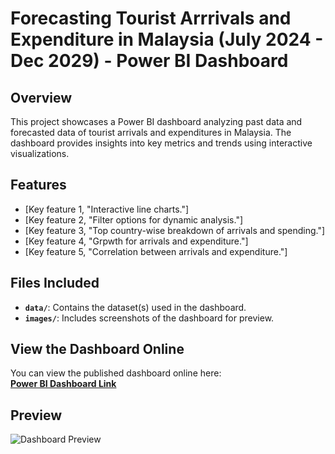 # Forecasting Tourist Arrrivals and Expenditure in Malaysia (July 2024 - Dec 2029) - Power BI Dashboard

## Overview
This project showcases a Power BI dashboard analyzing past data and forecasted data of tourist arrivals and expenditures in Malaysia. The dashboard provides insights into key metrics and trends using interactive visualizations. 

## Features
- [Key feature 1, "Interactive line charts."]
- [Key feature 2, "Filter options for dynamic analysis."]
- [Key feature 3, "Top country-wise breakdown of arrivals and spending."]
- [Key feature 4, "Grpwth for arrivals and expenditure."]
- [Key feature 5, "Correlation between arrivals and expenditure."]

## Files Included
- **`data/`**: Contains the dataset(s) used in the dashboard.
- **`images/`**: Includes screenshots of the dashboard for preview.

## View the Dashboard Online
You can view the published dashboard online here:  
[**Power BI Dashboard Link**]([https://app.powerbi.com/view?r=eyJrIjoiYjJmODc2ZmMtOWMzYS00MDljLWI4ODktMjk2MTc0NDU1ZTY0IiwidCI6IjM0ODk2NDE3LTkzMjItNDdkNi05ZDcwLWE2ZDRlZDBmMWVlNiIsImMiOjEwfQ%3D%3D])

## Preview
![Dashboard Preview](images/dashboard_screenshot.png)

